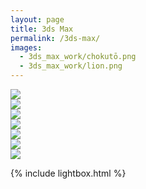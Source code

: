 ```yaml
---
layout: page
title: 3ds Max
permalink: /3ds-max/
images:
  - 3ds_max_work/chokutō.png
  - 3ds_max_work/lion.png
---
```





<div class="post-content">
    <!-- Images used to open the lightbox -->
<div class="row">
  <div class="column">
    <a href="..{{ site.baseurl }}/3ds-max/house"><img src="..{{ site.baseurl }}/uploads/thumbnails/house_folder.jpg" class="hover-shadow" /></a>
  </div>
  <div class="column">
    <a href="..{{ site.baseurl }}/3ds-max/lake_assets"><img src="..{{ site.baseurl }}/uploads/thumbnails/lake_assets_folder.jpg" class="hover-shadow" /></a>
  </div>
  <div class="column">
    <a href="..{{ site.baseurl }}/3ds-max/metascan"><img src="..{{ site.baseurl }}/uploads/thumbnails/metascan_folder.jpg" class="hover-shadow" /></a>
  </div>
  <div class="column">
    <a href="..{{ site.baseurl }}/3ds-max/office_chair"><img src="..{{ site.baseurl }}/uploads/thumbnails/office_chair_folder.jpg" class="hover-shadow" /></a>
  </div>
  <div class="column">
    <a href="..{{ site.baseurl }}/3ds-max/roof_top_scene"><img src="..{{ site.baseurl }}/uploads/thumbnails/roof_top_scene_folder.jpg" class="hover-shadow" /></a>
  </div>
  <div class="column">
    <a href="..{{ site.baseurl }}/3ds-max/au_xv8-05_enforcer_crisis_battlesuit"><img src="..{{ site.baseurl }}/uploads/thumbnails/tau_xv8-05_enforcer_crisis_battlesuit_folder.jpg" class="hover-shadow" /></a>
  </div>
  <div class="column">
    <a href="..{{ site.baseurl }}/3ds-max/virtual_room"><img src="..{{ site.baseurl }}/uploads/thumbnails/virtual_room_folder.jpg" class="hover-shadow" /></a>
  </div>
</div>

{% include lightbox.html %}
